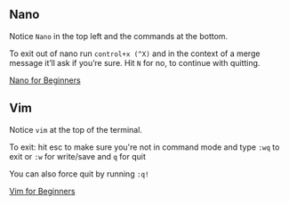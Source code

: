 ## Nano

Notice `Nano` in the top left and the commands at the bottom.

To exit out of nano run `control+x (^X)` and in the context of a merge message it’ll ask if you’re sure. Hit `N` for no, to continue with quitting.

[Nano for Beginners](http://www.howtogeek.com/howto/42980/the-beginners-guide-to-nano-the-linux-command-line-text-editor/)


## Vim

Notice `vim` at the top of the terminal.

To exit: hit esc to make sure you're not in command mode and type `:wq` to exit or `:w` for write/save and `q` for quit

You can also force quit by running `:q!`

[Vim for Beginners](http://computers.tutsplus.com/tutorials/vim-for-beginners--cms-21118)